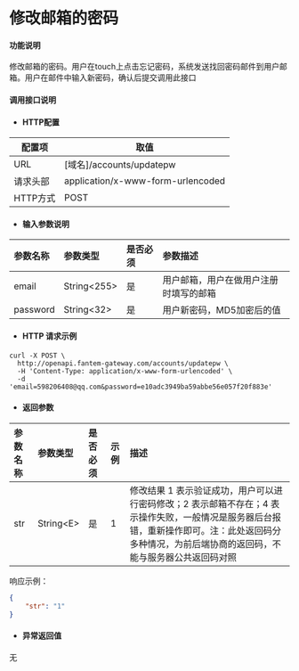 # 修改邮箱的密码

#### 功能说明

修改邮箱的密码。用户在touch上点击忘记密码，系统发送找回密码邮件到用户邮箱。用户在邮件中输入新密码，确认后提交调用此接口

#### 调用接口说明

* #### HTTP配置

| 配置项 | 取值 |
| --- | --- |
| URL | \[域名\]/accounts/updatepw |
| 请求头部 | application/x-www-form-urlencoded |
| HTTP方式 | POST |

* #### 输入参数说明

| 参数名称 | 参数类型 | 是否必须 | 参数描述 |
| :--- | :--- | :--- | :--- |
| email | String&lt;255&gt; | 是 | 用户邮箱，用户在做用户注册时填写的邮箱 |
| password | String&lt;32&gt; | 是 | 用户新密码，MD5加密后的值 |

* #### HTTP 请求示例

```
curl -X POST \
  http://openapi.fantem-gateway.com/accounts/updatepw \
  -H 'Content-Type: application/x-www-form-urlencoded' \
  -d 'email=598206408@qq.com&password=e10adc3949ba59abbe56e057f20f883e'
```

* #### 返回参数

| 参数名称 | 参数类型 | 是否必须 | 示例 | 描述 |
| :--- | :--- | :--- | :--- | :--- |
| str | String&lt;E&gt; | 是 | 1 | 修改结果 1 表示验证成功，用户可以进行密码修改；2 表示邮箱不存在；4 表示操作失败，一般情况是服务器后台报错，重新操作即可。注：此处返回码分多种情况，为前后端协商的返回码，不能与服务器公共返回码对照 |

响应示例：

```json
{
    "str": "1"
}
```

* #### 异常返回值

无

